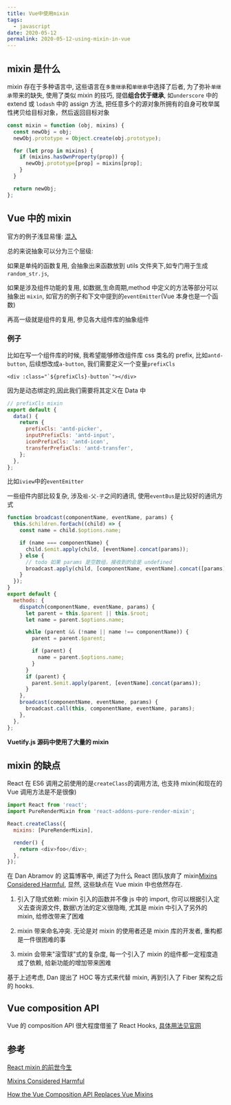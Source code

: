 ```yaml
---
title: Vue中使用mixin
tags:
  - javascript
date: 2020-05-12
permalink: 2020-05-12-using-mixin-in-vue
---
```


## mixin 是什么

mixin 存在于多种语言中, 这些语言在`多重继承`和`单继承`中选择了后者, 为了弥补`单继承`带来的缺失, 使用了类似 mixin 的技巧, 提倡**组合优于继承**, 如`underscore` 中的 extend 或 `lodash` 中的 assign 方法, 把任意多个的源对象所拥有的自身可枚举属性拷贝给目标对象，然后返回目标对象

```js
const mixin = function (obj, mixins) {
  const newObj = obj;
  newObj.prototype = Object.create(obj.prototype);

  for (let prop in mixins) {
    if (mixins.hasOwnProperty(prop)) {
      newObj.prototype[prop] = mixins[prop];
    }
  }

  return newObj;
};
```

## Vue 中的 mixin

官方的例子浅显易懂: [混入](https://cn.vuejs.org/v2/guide/mixins.html)

总的来说抽象可以分为三个层级:

如果是单纯的函数复用, 会抽象出来函数放到 utils 文件夹下,如专门用于生成`random_str.js`,

如果是涉及组件功能的复用, 如数据,生命周期,method 中定义的方法等部分可以抽象出 `mixin`, 如官方的例子和下文中提到的`eventEmitter`(Vue 本身也是一个函数)

再高一级就是组件的复用, 参见各大组件库的抽象组件

### 例子

比如在写一个组件库的时候, 我希望能够修改组件库 css 类名的 prefix, 比如`antd-button`, 后续想改成`a-button`, 我们需要定义一个变量`prefixCls`

```vue
<div :class="`${prefixCls}-button`"></div>
```

因为是动态绑定的,因此我们需要将其定义在 Data 中

```js
// prefixCls mixin
export default {
  data() {
    return {
      prefixCls: 'antd-picker',
      inputPrefixCls: 'antd-input',
      iconPrefixCls: 'antd-icon',
      transferPrefixCls: 'antd-transfer',
    };
  },
};
```

比如`iview`中的`eventEmitter`

一些组件内部比较复杂, 涉及`祖-父-子`之间的通讯, 使用`eventBus`是比较好的通讯方式

```js
function broadcast(componentName, eventName, params) {
  this.$children.forEach((child) => {
    const name = child.$options.name;

    if (name === componentName) {
      child.$emit.apply(child, [eventName].concat(params));
    } else {
      // todo 如果 params 是空数组，接收到的会是 undefined
      broadcast.apply(child, [componentName, eventName].concat([params]));
    }
  });
}
export default {
  methods: {
    dispatch(componentName, eventName, params) {
      let parent = this.$parent || this.$root;
      let name = parent.$options.name;

      while (parent && (!name || name !== componentName)) {
        parent = parent.$parent;

        if (parent) {
          name = parent.$options.name;
        }
      }
      if (parent) {
        parent.$emit.apply(parent, [eventName].concat(params));
      }
    },
    broadcast(componentName, eventName, params) {
      broadcast.call(this, componentName, eventName, params);
    },
  },
};
```

**Vuetify.js 源码中使用了大量的 mixin**

## mixin 的缺点

React 在 ES6 调用之前使用的是`createClass`的调用方法, 也支持 mixin(和现在的 Vue 调用方法是不是很像)

```js
import React from 'react';
import PureRenderMixin from 'react-addons-pure-render-mixin';

React.createClass({
  mixins: [PureRenderMixin],

  render() {
    return <div>foo</div>;
  },
});
```

在 Dan Abramov 的 这篇博客中, 阐述了为什么 React 团队放弃了 mixin[Mixins Considered Harmful](https://zh-hans.reactjs.org/blog/2016/07/13/mixins-considered-harmful.html), 显然, 这些缺点在 Vue mixin 中也依然存在.

1. 引入了隐式依赖: mixin 引入的函数并不像 js 中的 import, 你可以根据引入定义去查询源文件, 数据\方法的定义很隐晦, 尤其是 mixin 中引入了另外的 mixin, 给修改带来了困难

2. mixin 带来命名冲突. 无论是对 mixin 的使用者还是 mixin 库的开发者, 重构都是一件很困难的事

3. mixin 会带来"滚雪球"式的复杂度, 每一个引入了 mixin 的组件都一定程度造成了依赖, 给新功能的增加带来困难

基于上述考虑, Dan 提出了 HOC 等方式来代替 mixin, 再到引入了 Fiber 架构之后的 hooks.

## Vue composition API

Vue 的 composition API 很大程度借鉴了 React Hooks, [具体用法见官网](https://composition-api.vuejs.org/#basic-example)

## 参考

[React mixin 的前世今生](https://www.w3ctech.com/topic/1599)

[Mixins Considered Harmful](https://zh-hans.reactjs.org/blog/2016/07/13/mixins-considered-harmful.html)

[How the Vue Composition API Replaces Vue Mixins](https://css-tricks.com/how-the-vue-composition-api-replaces-vue-mixins/)
